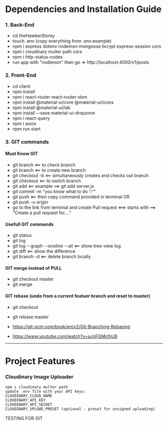 # Dependencies and Installation Guide

### 1. Back-End

- cd theHawkerStorey
- touch .env (copy everything from .env.example)
- npm i express dotenv nodemon mongoose bcrypt express-session cors
- npm i cloudinary multer path cors
- npm i http-status-codes
- run app with "nodemon" then go => http://localhost:4000/v1/posts

### 2. Front-End

- cd client
- npm install
- npm i react-router react-router-dom
- npm install @material-ui/core @material-ui/icons
- npm install @material-ui/lab
- npm install --save material-ui-dropzone
- npm i react-query
- npm i axios
- npm run start

### 3. GIT commands

#### Must Know GIT

- git branch <== to check branch
- git branch <branchName> <== to create new branch
- git checkout -b <newBranchName> <== simultaneously creates and checks out branch
- git checkout <branchName> <== to switch branch
- git add <fileYouWorkedOn> <== example ==> git add server.js
- git commit -m "you know what to do ^.^"
- git push <== then copy command provided in terminal
  OR
- git push -u origin <branchName>
- go to the link from terminal and create Pull request <==> starts with ==> "Create a pull request for...."

#### Usefull GIT commands

- git status
- git log
- git log --graph --oneline --all <== show tree-view log
- git diff <== show the difference
- git branch -d <branchName> <== delete branch locally

#### GIT merge instead of PULL

- git checkout master
- git merge <branchName>

#### GIT rebase (undo from a current featuer branch and reset to master)

- git checkout <experiment>
- git rebase master

- https://git-scm.com/book/en/v2/Git-Branching-Rebasing
- https://www.youtube.com/watch?v=aJnFGMclhU8

---

# Project Features

### Cloudinary Image Uploader

```
npm i cloudinary multer path
update .env file with your API keys:
CLOUDINARY_CLOUD_NAME
CLOUDINARY_API_KEY
CLOUDINARY_API_SECRET
CLOUDINARY_UPLOAD_PRESET (optional - preset for unsigned uploading)
```

TESTING FOR GIT
